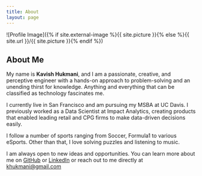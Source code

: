 ```yaml
---
title: About
layout: page
---
```

![Profile Image]({% if site.external-image %}{{ site.picture }}{% else %}{{ site.url }}/{{ site.picture }}{% endif %})


<h2>About Me</h2>

My name is <strong>Kavish Hukmani</strong>, and I am a passionate, creative, and perceptive engineer with a hands-on approach to problem-solving and an unending thirst for knowledge. Anything and everything that can be classified as technology fascinates me.

I currently live in San Francisco and am pursuing my MSBA at UC Davis. I previously worked as a Data Scientist at Impact Analytics, creating products that enabled leading retail and CPG firms to make data-driven decisions easily.

I follow a number of sports ranging from Soccer, Formula1 to various eSports. Other than that, I love solving puzzles and listening to music.

I am always open to new ideas and opportunities. You can learn more about me on [GitHub](https://github.com/DoubleGremlin181/) or [LinkedIn](https://www.linkedin.com/in/kavish-hukmani/) or reach out to me directly at [khukmani@gmail.com](mailto:khukmani@gmail.com)
